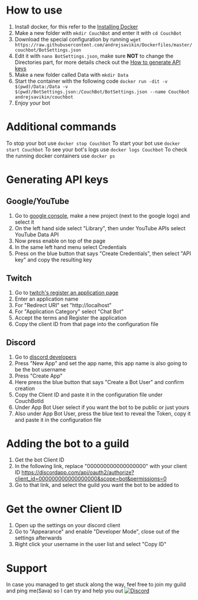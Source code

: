 # How to use
1. Install docker, for this refer to the [Installing Docker](https://docs.docker.com/engine/installation/#supported-platforms)
2. Make a new folder with `mkdir CouchBot` and enter it with `cd CouchBot`
3. Download the special configuration by running `wget https://raw.githubusercontent.com/andrejsavikin/Dockerfiles/master/couchbot/BotSettings.json`
4. Edit it with `nano BotSettings.json`, make sure **NOT** to change the Directories part, for more details check out the [How to generate API keys](#how-to-generate-api-keys)
5. Make a new folder called Data with `mkdir Data`
6. Start the container with the following code `docker run -dit -v $(pwd)/Data:/Data -v $(pwd)/BotSettings.json:/CouchBot/BotSettings.json --name Couchbot andrejsavikin/couchbot`
7. Enjoy your bot

# Additional commands
To stop your bot use `docker stop Couchbot`
To start your bot use `docker start Couchbot`
To see your bot's logs use `docker logs Couchbot`
To check the running docker containers use `docker ps`

# Generating API keys
## Google/YouTube
1. Go to [google console](https://console.developers.google.com/), make a new project (next to the google logo) and select it
2. On the left hand side select "Library", then under YouTube APIs select YouTube Data API
3. Now press enable on top of the page
4. In the same left hand menu select Credentials
5. Press on the blue button that says "Create Credentials", then select "API key" and copy the resulting key

## Twitch
1. Go to [twitch's register an application page](https://www.twitch.tv/kraken/oauth2/clients/new)
2. Enter an application name
3. For "Redirect URI" set "http://localhost"
4. For "Application Category" select "Chat Bot"
5. Accept the terms and Register the application
6. Copy the client ID from that page into the configuration file

## Discord
1. Go to [discord developers](https://discordapp.com/developers/applications/me)
2. Press "New App" and set the app name, this app name is also going to be the bot username
3. Press "Create App"
4. Here press the blue button that says "Create a Bot User" and confirm creation
5. Copy the Client ID and paste it in the configuration file under CouchBotId
6. Under App Bot User select if you want the bot to be public or just yours
7. Also under App Bot User, press the blue text to reveal the Token, copy it and paste it in the configuration file

# Adding the bot to a guild
1. Get the bot Client ID
2. In the following link, replace "000000000000000000" with your client ID https://discordapp.com/api/oauth2/authorize?client_id=000000000000000000&scope=bot&permissions=0
3. Go to that link, and select the guild you want the bot to be added to

# Get the owner Client ID
1. Open up the settings on your discord client
2. Go to "Appearance" and enable "Developer Mode", close out of the settings afterwards
3. Right click your username in the user list and select "Copy ID"

# Support
In case you managed to get stuck along the way, feel free to join my guild and ping me(Sava) so I can try and help you out
[![Discord](https://discordapp.com/api/guilds/69730004467986432/widget.png?style=banner4)](https://discord.gg/jBRvWct)
